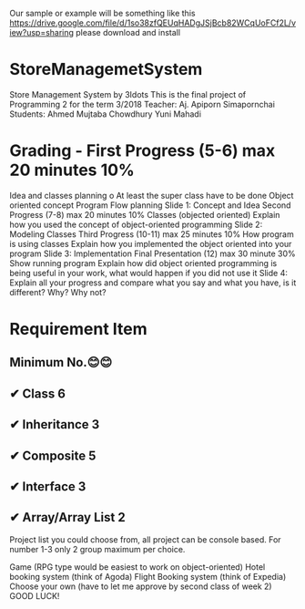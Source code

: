 Our sample or example will be something like this https://drive.google.com/file/d/1so38zfQEUqHADgJSjBcb82WCqUoFCf2L/view?usp=sharing
please download and install

# StoreManagemetSystem
Store Management System by 3Idots
This is the final project of Programming 2
for the term 3/2018
Teacher: Aj. Apiporn Simapornchai
Students: Ahmed Mujtaba Chowdhury
          Yuni
          Mahadi
          
         
# Grading - First Progress (5-6) max 20 minutes	10%

Idea and classes planning o	At least the super class have to be done
Object oriented concept
Program Flow planning
Slide 1: Concept and Idea Second Progress	(7-8) max 20 minutes	10%
Classes (objected oriented)
Explain how you used the concept of object-oriented programming
Slide 2: Modeling Classes Third Progress (10-11) max 25 minutes	10%
How program is using classes
Explain how you implemented the object oriented into your program
Slide 3: Implementation Final Presentation (12) max 30 minute	30%
Show running program
Explain how did object oriented programming is being useful in your work, what would happen if you did not use it
Slide 4: Explain all your progress and compare what you say and what you have, is it different? Why? Why not? 

# Requirement Item	

## Minimum No.😊😊 
## ✔      Class      	6 
## ✔      Inheritance	3 
## ✔      Composite	          5 
## ✔      Interface	          3 
## ✔      Array/Array List	2
Project list you could choose from, all project can be console based. For number 1-3 only 2 group maximum per choice.

Game (RPG type would be easiest to work on object-oriented)
Hotel booking system (think of Agoda)
Flight Booking system (think of Expedia)
Choose your own (have to let me approve by second class of week 2) GOOD LUCK!
          
          
